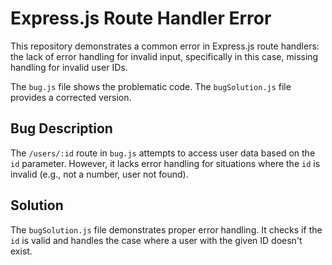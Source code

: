# Express.js Route Handler Error

This repository demonstrates a common error in Express.js route handlers:  the lack of error handling for invalid input, specifically in this case, missing handling for invalid user IDs.

The `bug.js` file shows the problematic code. The `bugSolution.js` file provides a corrected version.

## Bug Description

The `/users/:id` route in `bug.js` attempts to access user data based on the `id` parameter.  However, it lacks error handling for situations where the `id` is invalid (e.g., not a number, user not found).

## Solution

The `bugSolution.js` file demonstrates proper error handling. It checks if the `id` is valid and handles the case where a user with the given ID doesn't exist.